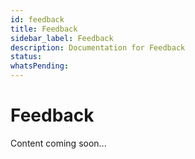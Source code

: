 ```yaml
---
id: feedback
title: Feedback
sidebar_label: Feedback
description: Documentation for Feedback
status: 
whatsPending: 
---
```


# Feedback

Content coming soon...

